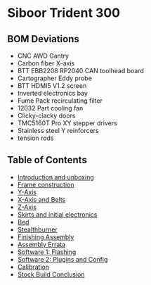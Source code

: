 # Siboor Trident 300

## BOM Deviations

* CNC AWD Gantry
* Carbon fiber X-axis 
* BTT EBB2208 RP2040 CAN toolhead board
* Cartographer Eddy probe
* BTT HDMI5 V1.2 screen
* Inverted electronics bay
* Fume Pack recirculating filter
* 12032 Part cooling fan
* Clicky-clacky doors
* TMC5160T Pro XY stepper drivers
* Stainless steel Y reinforcers
* tension rods


## Table of Contents

* [Introduction and unboxing](intro.md)
* [Frame construction](frame.md)
* [Y-Axis](y-axis.md)
* [X-Axis and Belts](x-axis.md)
* [Z-Axis](z-axis.md)
* [Skirts and initial electronics](skirts.md)
* [Bed](bed.md)
* [Stealthburner](stealthburner.md)
* [Finishing Assembly](finishing-assembly.md)
* [Assembly Errata](assembly-errata.md)
* [Software 1: Flashing](base-install.md)
* [Software 2: Plugins and Config](klipper.md)
* [Calibration](calibration.md)
* [Stock Build Conclusion](conclusion.md)